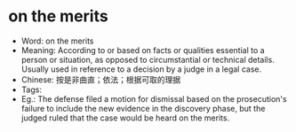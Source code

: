 # on the merits

- Word: on the merits
- Meaning: According to or based on facts or qualities essential to a person or situation, as opposed to circumstantial or technical details. Usually used in reference to a decision by a judge in a legal case.
- Chinese: 按是非曲直；依法；根据可取的理据
- Tags: 
- Eg.: The defense filed a motion for dismissal based on the prosecution's failure to include the new evidence in the discovery phase, but the judged ruled that the case would be heard on the merits.
